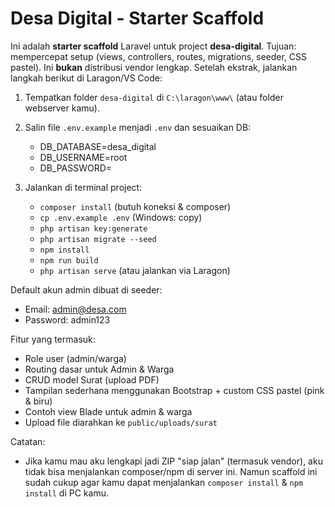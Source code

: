 # Desa Digital - Starter Scaffold

Ini adalah **starter scaffold** Laravel untuk project **desa-digital**.
Tujuan: mempercepat setup (views, controllers, routes, migrations, seeder, CSS pastel).
Ini **bukan** distribusi vendor lengkap. Setelah ekstrak, jalankan langkah berikut di Laragon/VS Code:

1. Tempatkan folder `desa-digital` di `C:\laragon\www\` (atau folder webserver kamu).
2. Salin file `.env.example` menjadi `.env` dan sesuaikan DB:
   - DB_DATABASE=desa_digital
   - DB_USERNAME=root
   - DB_PASSWORD=

3. Jalankan di terminal project:
   - `composer install` (butuh koneksi & composer)
   - `cp .env.example .env` (Windows: copy)
   - `php artisan key:generate`
   - `php artisan migrate --seed`
   - `npm install`
   - `npm run build`
   - `php artisan serve` (atau jalankan via Laragon)

Default akun admin dibuat di seeder:
- Email: admin@desa.com
- Password: admin123

Fitur yang termasuk:
- Role user (admin/warga)
- Routing dasar untuk Admin & Warga
- CRUD model Surat (upload PDF)
- Tampilan sederhana menggunakan Bootstrap + custom CSS pastel (pink & biru)
- Contoh view Blade untuk admin & warga
- Upload file diarahkan ke `public/uploads/surat`

Catatan:
- Jika kamu mau aku lengkapi jadi ZIP "siap jalan" (termasuk vendor), aku tidak bisa menjalankan composer/npm di server ini. Namun scaffold ini sudah cukup agar kamu dapat menjalankan `composer install` & `npm install` di PC kamu.
